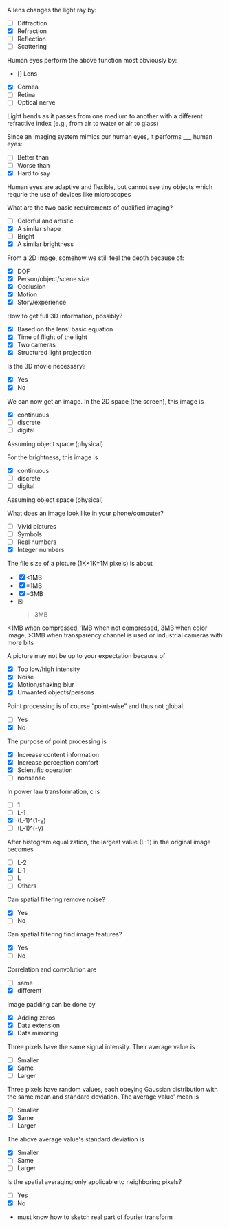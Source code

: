 A lens changes the light ray by:

-   [ ] Diffraction
-   [x] Refraction
-   [ ] Reflection
-   [ ] Scattering

Human eyes perform the above function most obviously by:

-   [] Lens
-   [x] Cornea
-   [ ] Retina
-   [ ] Optical nerve

Light bends as it passes from one medium to another with a different refractive index (e.g., from air to water or air to glass)

Since an imaging system mimics our human eyes, it performs \_\_\_ human eyes:

-   [ ] Better than
-   [ ] Worse than
-   [x] Hard to say

Human eyes are adaptive and flexible, but cannot see tiny objects which requrie the use of devices like microscopes

What are the two basic requirements of qualified imaging?

-   [ ] Colorful and artistic
-   [x] A similar shape
-   [ ] Bright
-   [x] A similar brightness

From a 2D image, somehow we still feel the depth because of:

-   [x] DOF
-   [x] Person/object/scene size
-   [x] Occlusion
-   [x] Motion
-   [x] Story/experience

How to get full 3D information, possibly?

-   [x] Based on the lens’ basic equation
-   [x] Time of flight of the light
-   [x] Two cameras
-   [x] Structured light projection

Is the 3D movie necessary?

-   [x] Yes
-   [x] No

We can now get an image. In the 2D space (the screen), this image is

-   [x] continuous
-   [ ] discrete
-   [ ] digital

Assuming object space (physical)

For the brightness, this image is

-   [x] continuous
-   [ ] discrete
-   [ ] digital

Assuming object space (physical)

What does an image look like in your phone/computer?

-   [ ] Vivid pictures
-   [ ] Symbols
-   [ ] Real numbers
-   [x] Integer numbers

The file size of a picture (1K×1K=1M pixels) is about

-   [x] <1MB
-   [x] =1MB
-   [x] =3MB
-   [x] > 3MB

<1MB when compressed, 1MB when not compressed, 3MB when color image, >3MB when transparency channel is used or industrial cameras with more bits

A picture may not be up to your expectation because of

-   [x] Too low/high intensity
-   [x] Noise
-   [x] Motion/shaking blur
-   [x] Unwanted objects/persons

Point processing is of course “point-wise” and thus not global.

-   [ ] Yes
-   [x] No

The purpose of point processing is

-   [x] Increase content information
-   [x] Increase perception comfort
-   [x] Scientific operation
-   [ ] nonsense

In power law transformation, c is

-   [ ] 1
-   [ ] L-1
-   [x] (L-1)^(1-γ)
-   [ ] (L-1)^(-γ)

After histogram equalization, the largest value (L-1) in the original image becomes

-   [ ] L-2
-   [x] L-1
-   [ ] L
-   [ ] Others

Can spatial filtering remove noise?

-   [x] Yes
-   [ ] No

Can spatial filtering find image features?

-   [x] Yes
-   [ ] No

Correlation and convolution are

-   [ ] same
-   [x] different

Image padding can be done by

-   [x] Adding zeros
-   [x] Data extension
-   [x] Data mirroring

Three pixels have the same signal intensity. Their average value is

-   [ ] Smaller
-   [x] Same
-   [ ] Larger

Three pixels have random values, each obeying Gaussian distribution with the same mean and standard deviation. The average value' mean is

-   [ ] Smaller
-   [x] Same
-   [ ] Larger

The above average value's standard deviation is

-   [x] Smaller
-   [ ] Same
-   [ ] Larger

Is the spatial averaging only applicable to neighboring pixels?

-   [ ] Yes
-   [x] No

-   must know how to sketch real part of fourier transform
